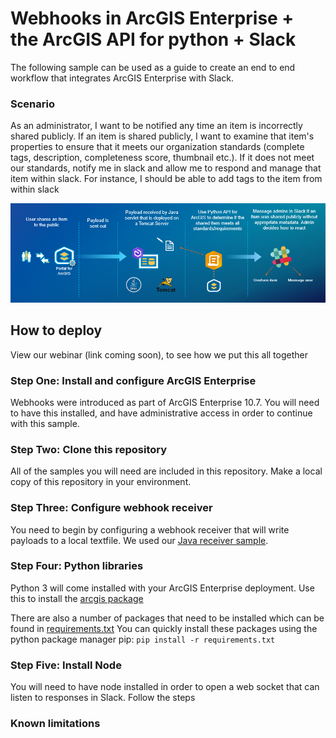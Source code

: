 # Webhooks in ArcGIS Enterprise +  the ArcGIS API for python + Slack
The following sample can be used as a guide to create an end to end workflow that integrates ArcGIS Enterprise with Slack.  

### Scenario
As an administrator, I want to be notified any time an item is incorrectly shared publicly.  If an item is shared publicly, I want to examine that item's properties to ensure that it meets our organization standards (complete tags, description, completeness score, thumbnail etc.).  If it does not meet our standards, notify me in slack and allow me to respond and manage that item within slack.  For instance, I should be able to add tags to the item from within slack

<img src="../images/workflow.PNG"> 

## How to deploy
View our webinar (link coming soon), to see how we put this all together

### Step One: Install and configure ArcGIS Enterprise
Webhooks were introduced as part of ArcGIS Enterprise 10.7.  You will need to have this installed, and have administrative access in order to continue with this sample. 

### Step Two: Clone this repository 
All of the samples you will need are included in this repository.  Make a local copy of this repository in your environment. 

### Step Three: Configure webhook receiver
You need to begin by configuring a webhook receiver that will write payloads to a local textfile.  We used our [Java receiver sample](https://github.com/Esri/webhooks-samples/tree/master/java/receiver). 

### Step Four: Python libraries
Python 3 will come installed with your ArcGIS Enterprise deployment.  Use this to install the [arcgis package](https://developers.arcgis.com/python/guide/install-and-set-up/)

There are also a number of packages that need to be installed which can be found in [requirements.txt](requirements.txt)
You can quickly install these packages using the python package manager pip:
```pip install -r requirements.txt```

### Step Five: Install Node
You will need to have node installed in order to open a web socket that can listen to responses in Slack.  Follow the steps 

### Known limitations
